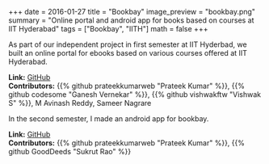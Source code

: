 +++
date = 2016-01-27
title = "Bookbay"
image_preview = "bookbay.png"
summary = "Online portal and android app for books based on courses at IIT Hyderabad"
tags = ["Bookbay", "IITH"]
math = false
+++

As part of our independent project in first semester at IIT Hyderbad, we built
an online portal for ebooks based on various courses offered at IIT Hyderabad.<!--more-->

**Link:** [GitHub](https://github.com/prateekkumarweb/Bookbay-IDP) \
**Contributors:** {{% github prateekkumarweb "Prateek Kumar" %}},
{{% github codesome "Ganesh Vernekar" %}},
{{% github vishwakftw "Vishwak S" %}}, M Avinash Reddy, Sameer Nagrare

In the second semester, I made an android app for bookbay.

**Link:** [GitHub](https://github.com/prateekkumarweb/BookbayApp) \
**Contributors:** {{% github prateekkumarweb "Prateek Kumar" %}}, {{% github GoodDeeds "Sukrut Rao" %}}
